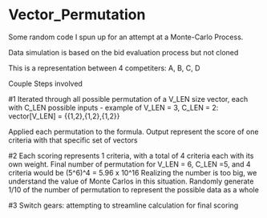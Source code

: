 # Vector_Permutation
Some random code I spun up for an attempt at a Monte-Carlo Process.

Data simulation is based on the bid evaluation process but not cloned

This is a representation between 4 competiters: A, B, C, D

Couple Steps involved

#1 Iterated through all possible permutation of a V_LEN size vector, each with C_LEN possible inputs
    - example of V_LEN = 3, C_LEN = 2: vector[V_LEN] = {{1,2},{1,2},{1,2}}
   
   Applied each permutation to the formula. Output represent the score of one criteria with that specific set of vectors
   
#2 Each scoring represents 1 criteria, with a total of 4 criteria each with its own weight. 
   Final number of permutation for V_LEN = 6, C_LEN =5, and 4 criteria would be (5^6)^4 = 5.96 x 10^16
   Realizing the number is too big, we understand the value of Monte Carlos in this situation.
   Randomly generate 1/10 of the number of permutation to represent the possible data as a whole
   
#3 Switch gears: attempting to streamline calculation for final scoring
   
